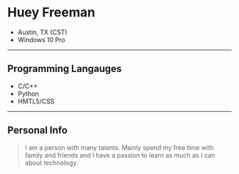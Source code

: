 # Huey Freeman

- Austin, TX (CST)
- Windows 10 Pro
---
## Programming Langauges
- C/C++
- Python
- HMTL5/CSS
---
## Personal Info
> I am a person with many talents. Mainly spend my free time with family and friends and I have a passion to learn as much as I can about technology.


